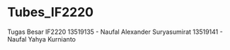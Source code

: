# Tubes_IF2220
Tugas Besar IF2220
13519135 - Naufal Alexander Suryasumirat
13519141 - Naufal Yahya Kurnianto
